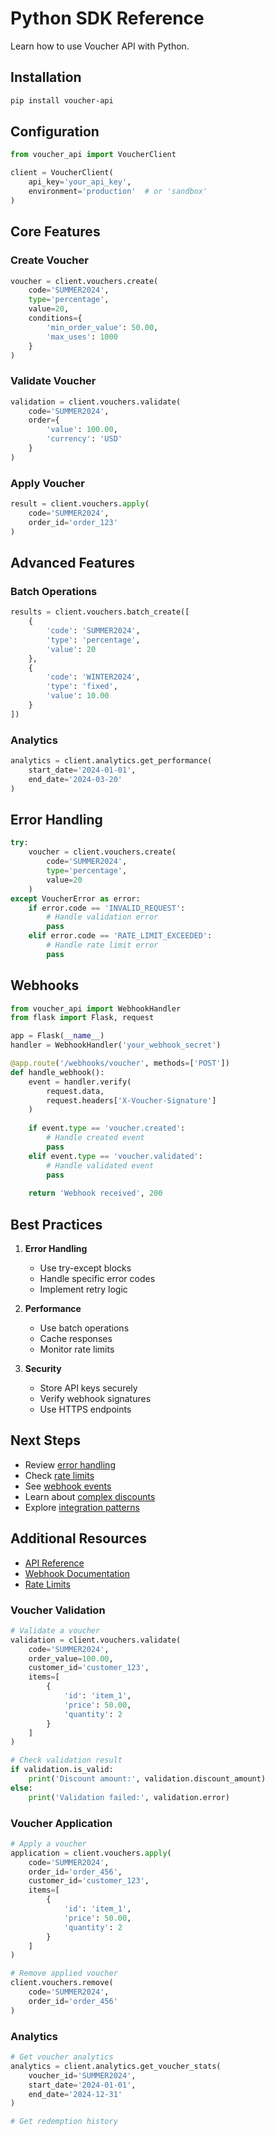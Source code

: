 # Python SDK Reference

Learn how to use Voucher API with Python.

## Installation

```bash
pip install voucher-api
```

## Configuration

```python
from voucher_api import VoucherClient

client = VoucherClient(
    api_key='your_api_key',
    environment='production'  # or 'sandbox'
)
```

## Core Features

### Create Voucher

```python
voucher = client.vouchers.create(
    code='SUMMER2024',
    type='percentage',
    value=20,
    conditions={
        'min_order_value': 50.00,
        'max_uses': 1000
    }
)
```

### Validate Voucher

```python
validation = client.vouchers.validate(
    code='SUMMER2024',
    order={
        'value': 100.00,
        'currency': 'USD'
    }
)
```

### Apply Voucher

```python
result = client.vouchers.apply(
    code='SUMMER2024',
    order_id='order_123'
)
```

## Advanced Features

### Batch Operations

```python
results = client.vouchers.batch_create([
    {
        'code': 'SUMMER2024',
        'type': 'percentage',
        'value': 20
    },
    {
        'code': 'WINTER2024',
        'type': 'fixed',
        'value': 10.00
    }
])
```

### Analytics

```python
analytics = client.analytics.get_performance(
    start_date='2024-01-01',
    end_date='2024-03-20'
)
```

## Error Handling

```python
try:
    voucher = client.vouchers.create(
        code='SUMMER2024',
        type='percentage',
        value=20
    )
except VoucherError as error:
    if error.code == 'INVALID_REQUEST':
        # Handle validation error
        pass
    elif error.code == 'RATE_LIMIT_EXCEEDED':
        # Handle rate limit error
        pass
```

## Webhooks

```python
from voucher_api import WebhookHandler
from flask import Flask, request

app = Flask(__name__)
handler = WebhookHandler('your_webhook_secret')

@app.route('/webhooks/voucher', methods=['POST'])
def handle_webhook():
    event = handler.verify(
        request.data,
        request.headers['X-Voucher-Signature']
    )
    
    if event.type == 'voucher.created':
        # Handle created event
        pass
    elif event.type == 'voucher.validated':
        # Handle validated event
        pass
    
    return 'Webhook received', 200
```

## Best Practices

1. **Error Handling**
   - Use try-except blocks
   - Handle specific error codes
   - Implement retry logic

2. **Performance**
   - Use batch operations
   - Cache responses
   - Monitor rate limits

3. **Security**
   - Store API keys securely
   - Verify webhook signatures
   - Use HTTPS endpoints

## Next Steps

- Review [error handling](../reference/errors.md)
- Check [rate limits](../reference/rate-limits.md)
- See [webhook events](../reference/webhooks.md)
- Learn about [complex discounts](../guides/complex-discounts.md)
- Explore [integration patterns](../reference/integration-patterns.md)

## Additional Resources

- [API Reference](../api-reference/vouchers.md)
- [Webhook Documentation](../reference/webhooks.md)
- [Rate Limits](../reference/rate-limits.md)

### Voucher Validation

```python
# Validate a voucher
validation = client.vouchers.validate(
    code='SUMMER2024',
    order_value=100.00,
    customer_id='customer_123',
    items=[
        {
            'id': 'item_1',
            'price': 50.00,
            'quantity': 2
        }
    ]
)

# Check validation result
if validation.is_valid:
    print('Discount amount:', validation.discount_amount)
else:
    print('Validation failed:', validation.error)
```

### Voucher Application

```python
# Apply a voucher
application = client.vouchers.apply(
    code='SUMMER2024',
    order_id='order_456',
    customer_id='customer_123',
    items=[
        {
            'id': 'item_1',
            'price': 50.00,
            'quantity': 2
        }
    ]
)

# Remove applied voucher
client.vouchers.remove(
    code='SUMMER2024',
    order_id='order_456'
)
```

### Analytics

```python
# Get voucher analytics
analytics = client.analytics.get_voucher_stats(
    voucher_id='SUMMER2024',
    start_date='2024-01-01',
    end_date='2024-12-31'
)

# Get redemption history
```